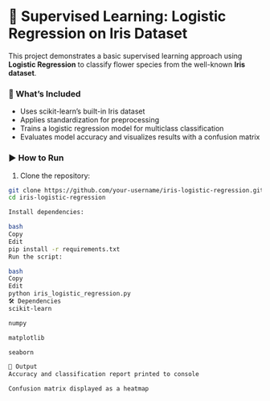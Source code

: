 # 🌸 Supervised Learning: Logistic Regression on Iris Dataset

This project demonstrates a basic supervised learning approach using **Logistic Regression** to classify flower species from the well-known **Iris dataset**.

### 🧪 What’s Included
- Uses scikit-learn’s built-in Iris dataset
- Applies standardization for preprocessing
- Trains a logistic regression model for multiclass classification
- Evaluates model accuracy and visualizes results with a confusion matrix

### ▶️ How to Run

1. Clone the repository:
```bash
git clone https://github.com/your-username/iris-logistic-regression.git
cd iris-logistic-regression

Install dependencies:

bash
Copy
Edit
pip install -r requirements.txt
Run the script:

bash
Copy
Edit
python iris_logistic_regression.py
🛠 Dependencies
scikit-learn

numpy

matplotlib

seaborn

📌 Output
Accuracy and classification report printed to console

Confusion matrix displayed as a heatmap

